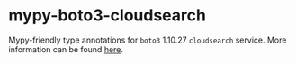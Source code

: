 # mypy-boto3-cloudsearch

Mypy-friendly type annotations for `boto3` 1.10.27 `cloudsearch` service.
More information can be found [here](https://github.com/vemel/mypy_boto3).
